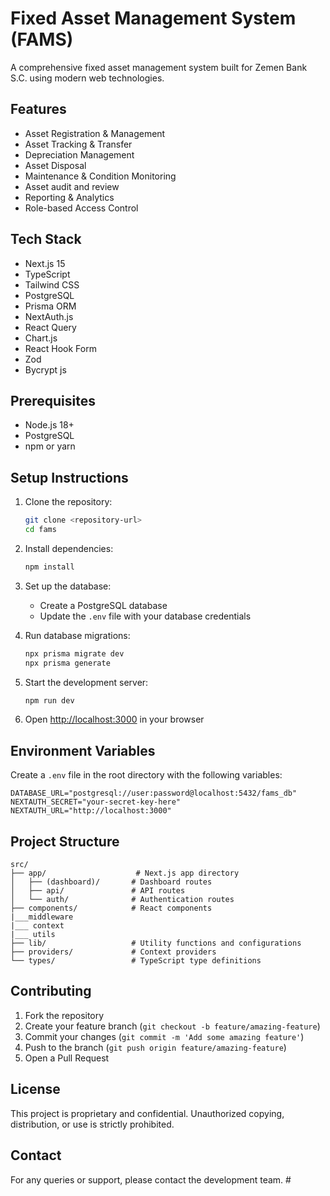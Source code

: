 # Fixed Asset Management System (FAMS)

A comprehensive fixed asset management system built for Zemen Bank S.C. using modern web technologies.

## Features

- Asset Registration & Management
- Asset Tracking & Transfer
- Depreciation Management
- Asset Disposal
- Maintenance & Condition Monitoring
- Asset audit and review
- Reporting & Analytics
- Role-based Access Control

## Tech Stack

- Next.js 15
- TypeScript
- Tailwind CSS
- PostgreSQL
- Prisma ORM
- NextAuth.js
- React Query
- Chart.js
- React Hook Form
- Zod
- Bycrypt js

## Prerequisites

- Node.js 18+
- PostgreSQL
- npm or yarn

## Setup Instructions

1. Clone the repository:
   ```bash
   git clone <repository-url>
   cd fams
   ```

2. Install dependencies:
   ```bash
   npm install
   ```

3. Set up the database:
   - Create a PostgreSQL database
   - Update the `.env` file with your database credentials

4. Run database migrations:
   ```bash
   npx prisma migrate dev
   npx prisma generate
   ```

5. Start the development server:
   ```bash
   npm run dev
   ```

6. Open [http://localhost:3000](http://localhost:3000) in your browser

## Environment Variables

Create a `.env` file in the root directory with the following variables:

```env
DATABASE_URL="postgresql://user:password@localhost:5432/fams_db"
NEXTAUTH_SECRET="your-secret-key-here"
NEXTAUTH_URL="http://localhost:3000"
```

## Project Structure

```
src/
├── app/                    # Next.js app directory
│   ├── (dashboard)/       # Dashboard routes
│   ├── api/               # API routes
│   └── auth/              # Authentication routes
├── components/            # React components
|___middleware
|___ context
|___ utils
├── lib/                   # Utility functions and configurations
├── providers/             # Context providers
└── types/                 # TypeScript type definitions
```

## Contributing

1. Fork the repository
2. Create your feature branch (`git checkout -b feature/amazing-feature`)
3. Commit your changes (`git commit -m 'Add some amazing feature'`)
4. Push to the branch (`git push origin feature/amazing-feature`)
5. Open a Pull Request

## License

This project is proprietary and confidential. Unauthorized copying, distribution, or use is strictly prohibited.

## Contact

For any queries or support, please contact the development team. #
